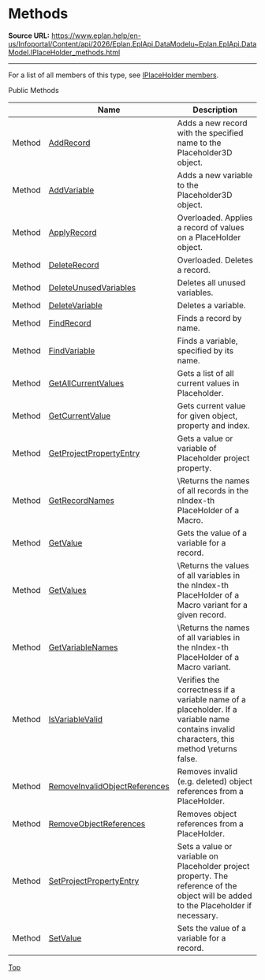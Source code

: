 # Methods

**Source URL:** https://www.eplan.help/en-us/Infoportal/Content/api/2026/Eplan.EplApi.DataModelu~Eplan.EplApi.DataModel.IPlaceHolder_methods.html

---

For a list of all members of this type, see [IPlaceHolder members](Eplan.EplApi.DataModelu~Eplan.EplApi.DataModel.IPlaceHolder_members.html).

Public Methods

|  | Name | Description |
| --- | --- | --- |
| Method | [AddRecord](Eplan.EplApi.DataModelu~Eplan.EplApi.DataModel.IPlaceHolder~AddRecord.html) | Adds a new record with the specified name to the Placeholder3D object. |
| Method | [AddVariable](Eplan.EplApi.DataModelu~Eplan.EplApi.DataModel.IPlaceHolder~AddVariable.html) | Adds a new variable to the Placeholder3D object. |
| Method | [ApplyRecord](Eplan.EplApi.DataModelu~Eplan.EplApi.DataModel.IPlaceHolder~ApplyRecord.html) | Overloaded. Applies a record of values on a PlaceHolder object. |
| Method | [DeleteRecord](Eplan.EplApi.DataModelu~Eplan.EplApi.DataModel.IPlaceHolder~DeleteRecord.html) | Overloaded. Deletes a record. |
| Method | [DeleteUnusedVariables](Eplan.EplApi.DataModelu~Eplan.EplApi.DataModel.IPlaceHolder~DeleteUnusedVariables.html) | Deletes all unused variables. |
| Method | [DeleteVariable](Eplan.EplApi.DataModelu~Eplan.EplApi.DataModel.IPlaceHolder~DeleteVariable.html) | Deletes a variable. |
| Method | [FindRecord](Eplan.EplApi.DataModelu~Eplan.EplApi.DataModel.IPlaceHolder~FindRecord.html) | Finds a record by name. |
| Method | [FindVariable](Eplan.EplApi.DataModelu~Eplan.EplApi.DataModel.IPlaceHolder~FindVariable.html) | Finds a variable, specified by its name. |
| Method | [GetAllCurrentValues](Eplan.EplApi.DataModelu~Eplan.EplApi.DataModel.IPlaceHolder~GetAllCurrentValues.html) | Gets a list of all current values in Placeholder. |
| Method | [GetCurrentValue](Eplan.EplApi.DataModelu~Eplan.EplApi.DataModel.IPlaceHolder~GetCurrentValue.html) | Gets current value for given object, property and index. |
| Method | [GetProjectPropertyEntry](Eplan.EplApi.DataModelu~Eplan.EplApi.DataModel.IPlaceHolder~GetProjectPropertyEntry.html) | Gets a value or variable of Placeholder project property. |
| Method | [GetRecordNames](Eplan.EplApi.DataModelu~Eplan.EplApi.DataModel.IPlaceHolder~GetRecordNames.html) | \Returns the names of all records in the nIndex-th PlaceHolder of a Macro. |
| Method | [GetValue](Eplan.EplApi.DataModelu~Eplan.EplApi.DataModel.IPlaceHolder~GetValue.html) | Gets the value of a variable for a record. |
| Method | [GetValues](Eplan.EplApi.DataModelu~Eplan.EplApi.DataModel.IPlaceHolder~GetValues.html) | \Returns the values of all variables in the nIndex-th PlaceHolder of a Macro variant for a given record. |
| Method | [GetVariableNames](Eplan.EplApi.DataModelu~Eplan.EplApi.DataModel.IPlaceHolder~GetVariableNames.html) | \Returns the names of all variables in the nIndex-th PlaceHolder of a Macro variant. |
| Method | [IsVariableValid](Eplan.EplApi.DataModelu~Eplan.EplApi.DataModel.IPlaceHolder~IsVariableValid.html) | Verifies the correctness if a variable name of a placeholder. If a variable name contains invalid characters, this method \returns false. |
| Method | [RemoveInvalidObjectReferences](Eplan.EplApi.DataModelu~Eplan.EplApi.DataModel.IPlaceHolder~RemoveInvalidObjectReferences.html) | Removes invalid (e.g. deleted) object references from a PlaceHolder. |
| Method | [RemoveObjectReferences](Eplan.EplApi.DataModelu~Eplan.EplApi.DataModel.IPlaceHolder~RemoveObjectReferences.html) | Removes object references from a PlaceHolder. |
| Method | [SetProjectPropertyEntry](Eplan.EplApi.DataModelu~Eplan.EplApi.DataModel.IPlaceHolder~SetProjectPropertyEntry.html) | Sets a value or variable on Placeholder project property. The reference of the object will be added to the Placeholder if necessary. |
| Method | [SetValue](Eplan.EplApi.DataModelu~Eplan.EplApi.DataModel.IPlaceHolder~SetValue.html) | Sets the value of a variable for a record. |

[Top](#top)
